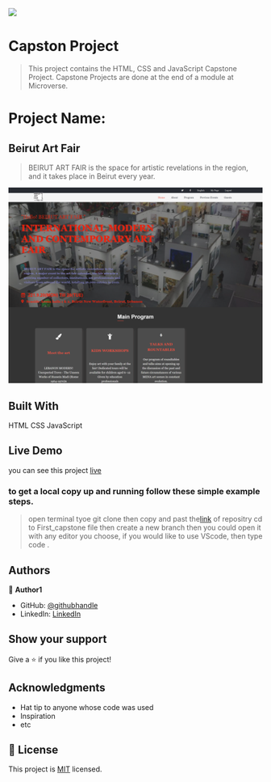 ![](https://img.shields.io/badge/Microverse-blueviolet)

# Capston Project

>This project contains the HTML, CSS and JavaScript Capstone Project. Capstone Projects are done at the end of a module at Microverse.

# Project Name:
## Beirut Art Fair
>BEIRUT ART FAIR is the space for artistic revelations in the region, and it takes place in Beirut every year.

![screenshot](./app_screenshot.png)


## Built With
HTML
CSS
JavaScript

## Live Demo
you can see this project [live](https://alaaalsalem.github.io/First_capstone/index.html)




### to get a local copy up and running follow these simple example steps.
> open terminal 
> tyoe git clone then copy and past the[link](https://github.com/AlaaAlsalem/First_capstone.git) of repositry 
> cd to First_capstone file 
> then create a new branch 
> then you could open it with any editor you choose, if you would like to use VScode, then type code .





## Authors

👤 **Author1**

- GitHub: [@githubhandle](https://github.com/AlaaAlsalem)
- LinkedIn: [LinkedIn](https://www.linkedin.com/in/aladdin-alsalem-5a68ba1a0/)



## Show your support

Give a ⭐️ if you like this project!

## Acknowledgments

- Hat tip to anyone whose code was used
- Inspiration
- etc

## 📝 License

This project is [MIT](./MIT.md) licensed.
